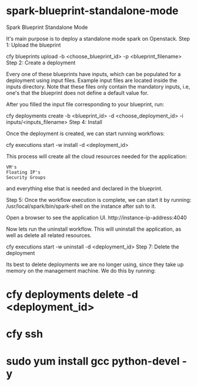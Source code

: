 
# spark-blueprint-standalone-mode

Spark Blueprint Standalone Mode

It's main purpose is to deploy a standalone mode spark on Openstack.
Step 1: Upload the blueprint

cfy blueprints upload -b <choose_blueprint_id> -p <blueprint_filename>
Step 2: Create a deployment

Every one of these blueprints have inputs, which can be populated for a deployment using input files.
Example input files are located inside the inputs directory.
Note that these files only contain the mandatory inputs, i.e, one's that the blueprint does not define a default value for.

After you filled the input file corresponding to your blueprint, run:

cfy deployments create -b <blueprint_id> -d <choose_deployment_id> -i inputs/<inputs_filename>
Step 4: Install

Once the deployment is created, we can start running workflows:

cfy executions start -w install -d <deployment_id>

This process will create all the cloud resources needed for the application:

    VM's
    Floating IP's
    Security Groups

and everything else that is needed and declared in the blueprint.

Step 5: Once the workflow execution is complete, we can start it by running:
/usr/local/spark/bin/spark-shell
on the instance after ssh to it.

Open a browser to see the application UI.
http://instance-ip-address:4040


Now lets run the uninstall workflow. This will uninstall the application, as well as delete all related resources.

cfy executions start -w uninstall -d <deployment_id>
Step 7: Delete the deployment

Its best to delete deployments we are no longer using, since they take up memory on the management machine. We do this by running:

cfy deployments delete -d <deployment_id>
=======
# cfy ssh
# sudo yum install gcc python-devel -y

